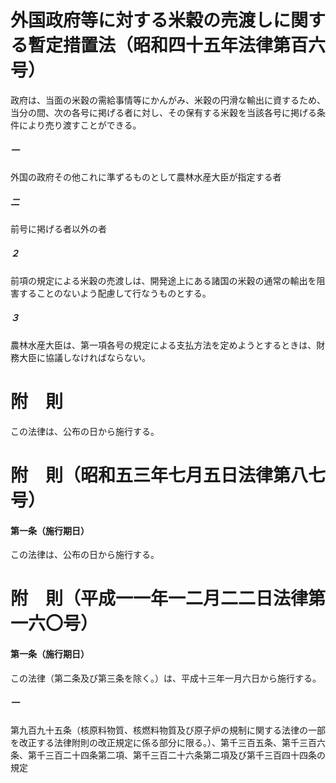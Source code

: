 # 外国政府等に対する米穀の売渡しに関する暫定措置法（昭和四十五年法律第百六号）
政府は、当面の米穀の需給事情等にかんがみ、米穀の円滑な輸出に資するため、当分の間、次の各号に掲げる者に対し、その保有する米穀を当該各号に掲げる条件により売り渡すことができる。
##### 一
外国の政府その他これに準ずるものとして農林水産大臣が指定する者
##### 二
前号に掲げる者以外の者
##### ２
前項の規定による米穀の売渡しは、開発途上にある諸国の米穀の通常の輸出を阻害することのないよう配慮して行なうものとする。
##### ３
農林水産大臣は、第一項各号の規定による支払方法を定めようとするときは、財務大臣に協議しなければならない。
# 附　則
この法律は、公布の日から施行する。
# 附　則（昭和五三年七月五日法律第八七号）
#### 第一条（施行期日）
この法律は、公布の日から施行する。
# 附　則（平成一一年一二月二二日法律第一六〇号）
#### 第一条（施行期日）
この法律（第二条及び第三条を除く。）は、平成十三年一月六日から施行する。
##### 一
第九百九十五条（核原料物質、核燃料物質及び原子炉の規制に関する法律の一部を改正する法律附則の改正規定に係る部分に限る。）、第千三百五条、第千三百六条、第千三百二十四条第二項、第千三百二十六条第二項及び第千三百四十四条の規定
